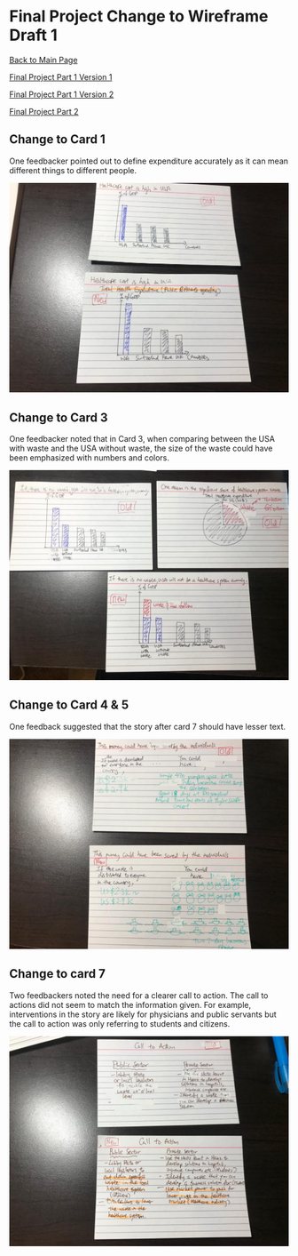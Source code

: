 # Final Project Change to Wireframe Draft 1
[Back to Main Page](https://yangle-l.github.io/Lim-Portfolio)

[Final Project Part 1 Version 1](/FinalProjectPart1_V1.md)

[Final Project Part 1 Version 2](/FinalProjectPart1_V2.md)

[Final Project Part 2](/FinalProjectPart2.md)

## Change to Card 1
One feedbacker pointed out to define expenditure accurately as it can mean different things to different people.

![1.](https://raw.githubusercontent.com/YangLe-L/Lim-Portfolio/master/14.jpeg)

## Change to Card 3
One feedbacker noted that in Card 3, when comparing between the USA with waste and the USA without waste, the size of the waste could have been emphasized with numbers and colors.

![1.](https://raw.githubusercontent.com/YangLe-L/Lim-Portfolio/master/15.jpeg)

## Change to Card 4 & 5
One feedback suggested that the story after card 7 should have lesser text.

![1.](https://raw.githubusercontent.com/YangLe-L/Lim-Portfolio/master/16.jpeg)

## Change to card 7
Two feedbackers noted the need for a clearer call to action. The call to actions did not seem to match the information given. For example,  interventions in the story are likely for physicians and public servants but the call to action was only referring to students and citizens. 

![1.](https://raw.githubusercontent.com/YangLe-L/Lim-Portfolio/master/17.jpeg)


